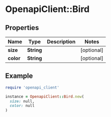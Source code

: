 # OpenapiClient::Bird

## Properties

| Name | Type | Description | Notes |
| ---- | ---- | ----------- | ----- |
| **size** | **String** |  | [optional] |
| **color** | **String** |  | [optional] |

## Example

```ruby
require 'openapi_client'

instance = OpenapiClient::Bird.new(
  size: null,
  color: null
)
```

